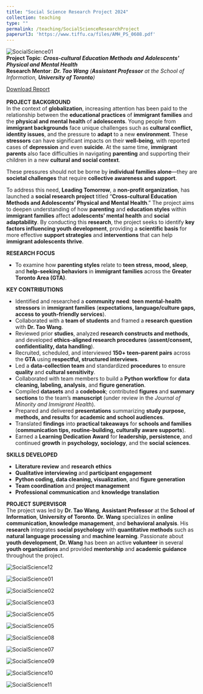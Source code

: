 ```yaml
---
title: "Social Science Research Project 2024"
collection: teaching
type: ""
permalink: /teaching/SocialScienceResearchProject
paperurl3: 'https://www.tiffu.ca/files/AMH_PS_0608.pdf'
---
```

![SocialScience01](https://www.tiffu.ca/images/socialscienceproject1.jpg)
<br>**Project Topic**: <i>**Cross-cultural Education Methods and Adolescents' Physical and Mental Health**</i>
<br>**Research Mentor**: <i>**Dr. Tao Wang** (**Assistant Professor** at the School of Information, **University of Toronto**)</i>

<a href="https://www.tiffu.ca/files/AMH_PS_0608.pdf" target="_blank" rel="noopener noreferrer">Download Report</a>&nbsp;
<br><br>**PROJECT BACKGROUND**
<br>In the context of **globalization**, increasing attention has been paid to the relationship between the **educational practices** of **immigrant families** and the **physical and mental health** of **adolescents**. Young people from **immigrant backgrounds** face unique challenges such as **cultural conflict, identity issues**, and the pressure to **adapt** to a new **environment**. These **stressors** can have significant impacts on their **well-being**, with reported cases of **depression** and even **suicide**. At the same time, **immigrant parents** also face difficulties in navigating **parenting** and supporting their children in a new **cultural and social context**.

These pressures should not be borne by **individual families alone**—they are **societal challenges** that require **collective awareness and support**.

To address this need, **Leading Tomorrow**, a **non-profit organization**, has launched a **social research project** titled “**Cross-cultural Education Methods and Adolescents’ Physical and Mental Health**.” The project aims to deepen understanding of how **parenting** and **education styles** within **immigrant families** affect **adolescents’ mental health** and **social adaptability**. By conducting this **research**, the project seeks to identify **key factors influencing youth development**, providing a **scientific basis** for more effective **support strategies** and **interventions** that can help **immigrant adolescents thrive**.

**RESEARCH FOCUS**
* To examine how **parenting styles** relate to **teen stress, mood, sleep**, and **help-seeking behaviors** in **immigrant families** across the **Greater Toronto Area (GTA)**.

**KEY CONTRIBUTIONS**
* Identified and researched a **community need**: **teen mental-health stressors** in **immigrant families** (**expectations, language/culture gaps, access to youth-friendly services**).
* Collaborated with a **team of students** and framed a **research question** with **Dr. Tao Wang**.
* Reviewed prior **studies**, analyzed **research constructs and methods**, and developed **ethics-aligned research procedures** (**assent/consent, confidentiality, data handling**).
* Recruited, scheduled, and interviewed **150+ teen–parent pairs** across the **GTA** using **respectful, structured interviews**.
* Led a **data-collection team** and standardized **procedures** to ensure **quality** and **cultural sensitivity**.
* Collaborated with team members to build a **Python workflow** for **data cleaning, labeling, analysis**, and **figure generation**.
* Compiled **datasets** and a **codebook**; contributed **figures** and **summary sections** to the team’s **manuscript** (under review in the *Journal of Minority and Immigrant Health*).
* Prepared and delivered **presentations** summarizing **study purpose, methods, and results** for **academic and school audiences**.
* Translated **findings** into **practical takeaways** for **schools and families** (**communication tips, routine-building, culturally aware supports**).
* Earned a **Learning Dedication Award** for **leadership, persistence**, and continued **growth** in **psychology, sociology**, and the **social sciences**.

**SKILLS DEVELOPED**
* **Literature review** and **research ethics**
* **Qualitative interviewing** and **participant engagement**
* **Python coding, data cleaning, visualization**, and **figure generation**
* **Team coordination** and **project management**
* **Professional communication** and **knowledge translation**

**PROJECT SUPERVISOR** <br>The project was led by **Dr. Tao Wang**, **Assistant Professor** at the **School of Information**, **University of Toronto**. **Dr. Wang** specializes in **online communication, knowledge management**, and **behavioral analysis**. His **research** integrates **social psychology** with **quantitative methods** such as **natural language processing** and **machine learning**. Passionate about **youth development**, **Dr. Wang** has been an active **volunteer** in several **youth organizations** and provided **mentorship** and **academic guidance** throughout the project.

![SocialScience12](https://www.tiffu.ca/images/socialscienceproject12.jpg)

![SocialScience01](https://www.tiffu.ca/images/socialscienceproject1.jpg)

![SocialScience02](https://www.tiffu.ca/images/socialscienceproject2.JPG)

![SocialScience03](https://www.tiffu.ca/images/socialscienceproject3.jpg)

![SocialScience05](https://www.tiffu.ca/images/socialscienceproject6.jpg)

![SocialScience05](https://www.tiffu.ca/images/socialscienceproject5.JPG)

![SocialScience08](https://www.tiffu.ca/images/socialscienceproject8.jpg)

![SocialScience07](https://www.tiffu.ca/images/socialscienceproject7.jpg)

![SocialScience09](https://www.tiffu.ca/images/socialscienceproject9.JPG)

![SocialScience10](https://www.tiffu.ca/images/socialscienceproject10.JPG)

![SocialScience11](https://www.tiffu.ca/images/socialscienceproject11.JPG)





